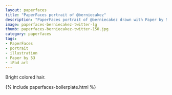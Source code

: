 ```yaml
---
layout: paperfaces
title: "PaperFaces portrait of @berniecakez"
description: "PaperFaces portrait of @berniecakez drawn with Paper by 53 on an iPad."
image: paperfaces-berniecakez-twitter-lg
thumb: paperfaces-berniecakez-twitter-150.jpg
category: paperfaces
tags: 
- PaperFaces
- portrait
- illustration
- Paper by 53
- iPad art
---
```


Bright colored hair.

{% include paperfaces-boilerplate.html %}
